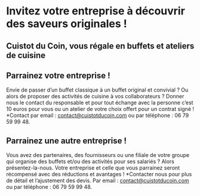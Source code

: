 # Invitez votre entreprise à découvrir des saveurs originales !
## Cuistot du Coin, vous régale en buffets et ateliers de cuisine

## Parrainez votre entreprise !
Envie de passer d’un buffet classique à un buffet original et convivial ? Ou alors de proposer des activités de cuisine à vos collaborateurs ? Donner nous le contact du responsable et pour tout échange avec la personne c’est 10 euros pour vous ou un atelier de votre choix offert pour un contrat signé !
*Contact par email : contact@cuistotducoin.com ou par téléphone : 06 79 59 99 48.

## Parrainez une autre entreprise !
Vous avez des partenaires, des fournisseurs ou une filiale de votre groupe qui organise des buffets et/ou des activités pour ses salariés ? Alors présentez-la-nous. Votre entreprise et celle que vous parrainez seront récompensé avec des réductions et avantages !
*Contacter nous pour plus de détail et l’ajustement des devis. Par email : contact@cuistotducoin.com ou par téléphone : 06 79 59 99 48.
